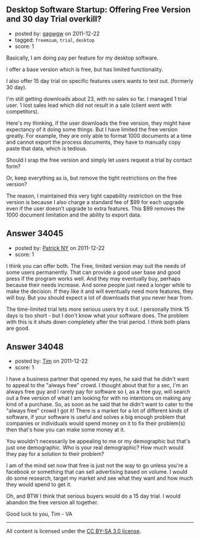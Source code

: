 ## Desktop Software Startup: Offering Free Version and 30 day Trial overkill?

- posted by: [gagwgw](https://stackexchange.com/users/-1/1001-gagwgw) on 2011-12-22
- tagged: `freemium`, `trial`, `desktop`
- score: 1

Basically, I am doing pay per feature for my desktop software.

I offer a base version which is free, but has limited functionality.

I also offer 15 day trial on specific features users wants to test out. (formerly 30 day).

I'm still getting downloads about 23, with no sales so far. I managed 1 trial user. 1 lost sales lead which did not result in a sale (client went with competitors).

Here's my thinking, if the user downloads the free version, they might have expectancy of it doing some things. But I have limited the free version greatly. For example, they are only able to format 1000 documents at a time and cannot export the process documents, they have to manually copy paste that data, which is tedious. 

Should I srap the free version and simply let users request a trial by contact form?

Or, keep everything as is, but remove the tight restrictions on the free version?

The reason, I maintained this very tight capability restriction on the free version is because I also charge a standard fee of $99 for each upgrade even if the user doesn't upgrade to extra features. This $99 removes the 1000 document limitation and the ability to export data.


## Answer 34045

- posted by: [Patrick NY](https://stackexchange.com/users/-1/14366-patrick-ny) on 2011-12-22
- score: 1

I think you can offer both. The Free, limited version may suit the needs of some users permanently. That can provide a good user base and good press if the program works well. And they may eventually buy, perhaps because their needs increase. And some people just need a longer while to make the decision. If they like it and will eventually need more features, they will buy. But you should expect a lot of downloads that you never hear from.

The time-limited trial lets more serious users try it out. I personally think 15 days is too short - but I don't know what your software does. The problem with this is it shuts down completely after the trial period. I think both plans are good.



## Answer 34048

- posted by: [Tim](https://stackexchange.com/users/-1/14914-tim) on 2011-12-22
- score: 1

I have a business partner that opened my eyes, he said that he didn't want to appeal to the "always free" crowd. I thought about that for a sec, I'm an always free guy and I rarely pay for software so I, as a free guy, will search out a free version of what I am looking for with no intentions on making any kind of a purchase. So, as soon as he said that he didn't want to cater to the "always free" crowd I got it! There is a market for a lot of different kinds of software, if your software is useful and solves a big enough problem that companies or individuals would spend money on it to fix their problem(s) then that's how you can make some money at it. 

You wouldn't necessarily be appealing to me or my demographic but that's just one demographic. Who is your real demographic? How much would they pay for a solution to their problem? 

I am of the mind set now that free is just not the way to go unless you're a facebook or something that can sell advertising based on volume. I would do some research, target my market and see what they want and how much they would spend to get it. 

Oh, and BTW I think that  serious buyers would do a 15 day trial. I would abandon the free version all together. 

Good luck to you, 
Tim - VA



---

All content is licensed under the [CC BY-SA 3.0 license](https://creativecommons.org/licenses/by-sa/3.0/).
